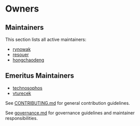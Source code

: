 # Owners

## Maintainers

This section lists all active maintainers:

* [rynowak](https://github.com/rynowak)
* [resouer](https://github.com/resouer)
* [hongchaodeng](https://github.com/hongchaodeng)

## Emeritus Maintainers

* [technosophos](https://github.com/technosophos)
* [vturecek](https://github.com/vturecek)


See [CONTRIBUTING.md](CONTRIBUTING.md) for general contribution guidelines.

See [governance.md](governance.md) for governance guidelines and maintainer responsibilities.
